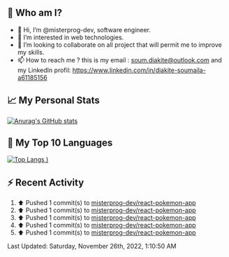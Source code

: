 ## **🔎 Who am I?**
- 👋 Hi, I’m @misterprog-dev, software engineer.
- 👀 I’m interested in web technologies.
- 💞️ I’m looking to collaborate on all project that will permit me to improve my skills.
- 📫 How to reach me ? this is my email : soum.diakite@outlook.com and my LinkedIn profil: https://www.linkedin.com/in/diakite-soumaila-a61185156


## **📈 My Personal Stats**
[![Anurag's GitHub stats](https://github-readme-stats.vercel.app/api?username=misterprog-dev&count_private=true&show_icons=true)](https://github.com/anuraghazra/github-readme-stats)

## **📣 My Top 10 Languages**
[![Top Langs](https://github-readme-stats.vercel.app/api/top-langs/?username=misterprog-dev&langs_count=10&layout=compact&hide=html,css&hide_title=true&&&show_icons=true)
)](https://github.com/anuraghazra/github-readme-stats)

## **⚡ Recent Activity**
<!--RECENT_ACTIVITY:start-->
1. ⬆️ Pushed 1 commit(s) to [misterprog-dev/react-pokemon-app](https://github.com/misterprog-dev/react-pokemon-app)
2. ⬆️ Pushed 1 commit(s) to [misterprog-dev/react-pokemon-app](https://github.com/misterprog-dev/react-pokemon-app)
3. ⬆️ Pushed 1 commit(s) to [misterprog-dev/react-pokemon-app](https://github.com/misterprog-dev/react-pokemon-app)
4. ⬆️ Pushed 1 commit(s) to [misterprog-dev/react-pokemon-app](https://github.com/misterprog-dev/react-pokemon-app)
5. ⬆️ Pushed 1 commit(s) to [misterprog-dev/react-pokemon-app](https://github.com/misterprog-dev/react-pokemon-app)
<!--RECENT_ACTIVITY:end-->
<!--RECENT_ACTIVITY:last_update-->
Last Updated: Saturday, November 26th, 2022, 1:10:50 AM
<!--RECENT_ACTIVITY:last_update_end-->

<!---
misterprog-dev/misterprog-dev is a ✨ special ✨ repository because its `README.md` (this file) appears on your GitHub profile.
You can click the Preview link to take a look at your changes.
--->



